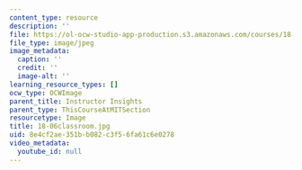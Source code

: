 ```yaml
---
content_type: resource
description: ''
file: https://ol-ocw-studio-app-production.s3.amazonaws.com/courses/18-06sc-linear-algebra-fall-2011/8e4cf2ae351bb082c3f56fa61c6e0278_18-06classroom.jpg
file_type: image/jpeg
image_metadata:
  caption: ''
  credit: ''
  image-alt: ''
learning_resource_types: []
ocw_type: OCWImage
parent_title: Instructor Insights
parent_type: ThisCourseAtMITSection
resourcetype: Image
title: 18-06classroom.jpg
uid: 8e4cf2ae-351b-b082-c3f5-6fa61c6e0278
video_metadata:
  youtube_id: null
---
```

